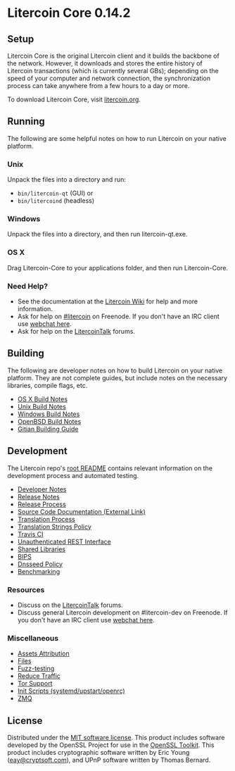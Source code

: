Litercoin Core 0.14.2
=====================

Setup
---------------------
Litercoin Core is the original Litercoin client and it builds the backbone of the network. However, it downloads and stores the entire history of Litercoin transactions (which is currently several GBs); depending on the speed of your computer and network connection, the synchronization process can take anywhere from a few hours to a day or more.

To download Litercoin Core, visit [litercoin.org](https://litercoin.org).

Running
---------------------
The following are some helpful notes on how to run Litercoin on your native platform.

### Unix

Unpack the files into a directory and run:

- `bin/litercoin-qt` (GUI) or
- `bin/litercoind` (headless)

### Windows

Unpack the files into a directory, and then run litercoin-qt.exe.

### OS X

Drag Litercoin-Core to your applications folder, and then run Litercoin-Core.

### Need Help?

* See the documentation at the [Litercoin Wiki](https://litercoin.info/)
for help and more information.
* Ask for help on [#litercoin](http://webchat.freenode.net?channels=litercoin) on Freenode. If you don't have an IRC client use [webchat here](http://webchat.freenode.net?channels=litercoin).
* Ask for help on the [LitercoinTalk](https://litercointalk.io/) forums.

Building
---------------------
The following are developer notes on how to build Litercoin on your native platform. They are not complete guides, but include notes on the necessary libraries, compile flags, etc.

- [OS X Build Notes](build-osx.md)
- [Unix Build Notes](build-unix.md)
- [Windows Build Notes](build-windows.md)
- [OpenBSD Build Notes](build-openbsd.md)
- [Gitian Building Guide](gitian-building.md)

Development
---------------------
The Litercoin repo's [root README](/README.md) contains relevant information on the development process and automated testing.

- [Developer Notes](developer-notes.md)
- [Release Notes](release-notes.md)
- [Release Process](release-process.md)
- [Source Code Documentation (External Link)](https://dev.visucore.com/litercoin/doxygen/)
- [Translation Process](translation_process.md)
- [Translation Strings Policy](translation_strings_policy.md)
- [Travis CI](travis-ci.md)
- [Unauthenticated REST Interface](REST-interface.md)
- [Shared Libraries](shared-libraries.md)
- [BIPS](bips.md)
- [Dnsseed Policy](dnsseed-policy.md)
- [Benchmarking](benchmarking.md)

### Resources
* Discuss on the [LitercoinTalk](https://litercointalk.io/) forums.
* Discuss general Litercoin development on #litercoin-dev on Freenode. If you don't have an IRC client use [webchat here](http://webchat.freenode.net/?channels=litercoin-dev).

### Miscellaneous
- [Assets Attribution](assets-attribution.md)
- [Files](files.md)
- [Fuzz-testing](fuzzing.md)
- [Reduce Traffic](reduce-traffic.md)
- [Tor Support](tor.md)
- [Init Scripts (systemd/upstart/openrc)](init.md)
- [ZMQ](zmq.md)

License
---------------------
Distributed under the [MIT software license](/COPYING).
This product includes software developed by the OpenSSL Project for use in the [OpenSSL Toolkit](https://www.openssl.org/). This product includes
cryptographic software written by Eric Young ([eay@cryptsoft.com](mailto:eay@cryptsoft.com)), and UPnP software written by Thomas Bernard.
